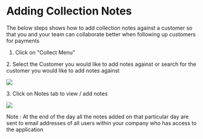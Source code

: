 # Adding Collection Notes

The below steps shows how to add collection notes against a customer so that you and your team can collaborate better when following up customers for payments



1. Click on "Collect Menu"

&#x20; 2\. Select the Customer you would like to add notes against or search for the customer you would like to add notes against



![](../.gitbook/assets/selectmanualcollections\_select-customer.png)

3\. Click on Notes tab to view / add notes

![](../.gitbook/assets/selectmanualcollections\_select-customer\_viewnotes.png)



Note : At the end of the day all the notes added on that particular day are sent to email addresses of all users within your company who has access to the application
